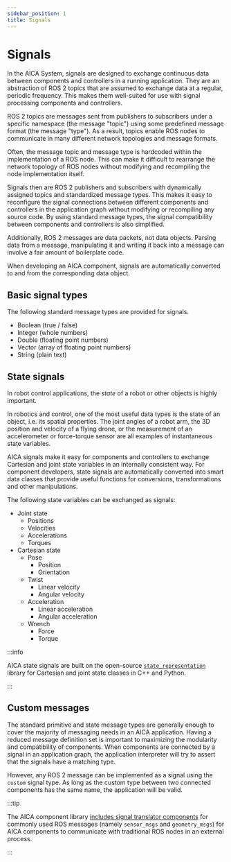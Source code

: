 ```yaml
---
sidebar_position: 1
title: Signals
---
```


# Signals

In the AICA System, signals are designed to exchange continuous data between components and controllers in a running
application. They are an abstraction of ROS 2 topics that are assumed to exchange data at a regular, periodic frequency.
This makes them well-suited for use with signal processing components and controllers.

ROS 2 topics are messages sent from publishers to subscribers under a specific namespace (the message "topic")
using some predefined message format (the message "type"). As a result, topics enable ROS nodes to communicate in many
different network topologies and message formats.

Often, the message topic and message type is hardcoded within the implementation of a ROS node. This can make it
difficult to rearrange the network topology of ROS nodes without modifying and recompiling the node implementation
itself.

Signals then are ROS 2 publishers and subscribers with dynamically assigned topics and standardized message types.
This makes it easy to reconfigure the signal connections between different components and controllers in the application
graph without modifying or recompiling any source code. By using standard message types, the signal compatibility
between components and controllers is also simplified.

Additionally, ROS 2 messages are data packets, not data objects. Parsing data from a message, manipulating it and
writing it back into a message can involve a fair amount of boilerplate code.

When developing an AICA component, signals are automatically converted to and from the corresponding data object.

## Basic signal types

The following standard message types are provided for signals.

- Boolean (true / false)
- Integer (whole numbers)
- Double (floating point numbers)
- Vector (array of floating point numbers)
- String (plain text)

## State signals

In robot control applications, the _state_ of a robot or other objects is highly important.

In robotics and control, one of the most useful data types is the state of an object, i.e. its spatial properties.
The joint angles of a robot arm, the 3D position and velocity of a flying drone, or the measurement of an accelerometer
or force-torque sensor are all examples of instantaneous state variables.

AICA signals make it easy for components and controllers to exchange Cartesian and joint state variables in an
internally consistent way. For component developers, state signals are automatically converted into smart data classes
that provide useful functions for conversions, transformations and other manipulations.

The following state variables can be exchanged as signals:

- Joint state
    - Positions
    - Velocities
    - Accelerations
    - Torques
- Cartesian state
    - Pose
        - Position
        - Orientation
    - Twist
        - Linear velocity
        - Angular velocity
    - Acceleration
        - Linear acceleration
        - Angular acceleration
    - Wrench
        - Force
        - Torque

:::info

<!-- TODO: copy and link the markdown documentation of the state representation library directly in the programming reference -->

AICA state signals are built on the
open-source [`state_representation`](https://aica-technology.github.io/control-libraries/versions/v7.1.0/md__github_workspace_source_state_representation__r_e_a_d_m_e.html)
library for Cartesian and joint state classes in C++ and Python.

:::

## Custom messages

The standard primitive and state message types are generally enough to cover the majority of messaging needs in
an AICA application. Having a reduced message definition set is important to maximizing the modularity and compatibility
of components. When components are connected by a signal in an application graph, the application interpreter will try
to assert that the signals have a matching type.

However, any ROS 2 message can be implemented as a signal using the `custom` signal type. As long as the custom type
between two connected components has the same name, the application will be valid.

:::tip

The AICA component library
[includes signal translator components](/core/examples/core-components/signal-interoperability.md) for commonly used ROS
messages (namely `sensor_msgs` and `geometry_msgs`) for AICA components to communicate with traditional ROS nodes in an
external process.

:::
